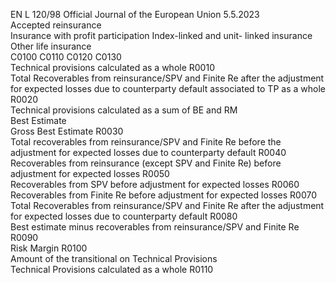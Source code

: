 EN  L 120/98 Official Journal of the European Union 5.5.2023  
Accepted reinsurance  
Insurance 
with profit 
participation  Index-linked 
and unit- 
linked 
insurance  Other life 
insurance  
C0100  C0110  C0120  C0130  
Technical provisions calculated as a whole  R0010  
Total Recoverables from reinsurance/SPV and Finite Re after the 
adjustment for expected losses due to counterparty default 
associated to TP as a whole  R0020  
Technical provisions calculated as a sum of BE and RM  
Best Estimate  
Gross Best Estimate  R0030  
Total recoverables from reinsurance/SPV and Finite Re before 
the adjustment for expected losses due to counterparty default  R0040  
Recoverables from reinsurance (except SPV and Finite Re) 
before adjustment for expected losses  R0050  
Recoverables from SPV before adjustment for expected losses  R0060  
Recoverables from Finite Re before adjustment for expected 
losses  R0070  
Total Recoverables from reinsurance/SPV and Finite Re after the 
adjustment for expected losses due to counterparty default  R0080  
Best estimate minus recoverables from reinsurance/SPV and 
Finite Re  R0090  
Risk Margin  R0100  
Amount of the transitional on Technical Provisions  
Technical Provisions calculated as a whole  R0110